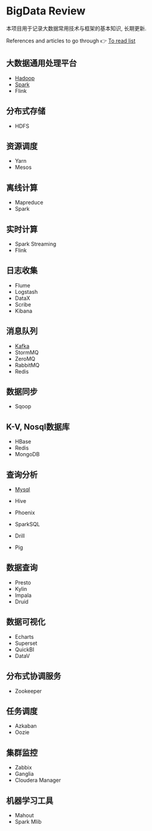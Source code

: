 # BigData Review

本项目用于记录大数据常用技术与框架的基本知识, 长期更新.

References and articles to go through 👉  [To read list](Others/ToReadList.md)



## 大数据通用处理平台

- [Hadoop](Hadoop/Hadoop.md)
- [Spark](Spark/Spark.md)
- Flink

## 分布式存储

- HDFS

## 资源调度

- Yarn
- Mesos

## 离线计算

- Mapreduce
- Spark

## 实时计算

- Spark Streaming
- Flink

## 日志收集

- Flume
- Logstash
- DataX
- Scribe
- Kibana

## 消息队列

- [Kafka](kafka/kafka.md)
- StormMQ
- ZeroMQ
- RabbitMQ
- Redis

## 数据同步

- Sqoop

## K-V, Nosql数据库

- HBase
- Redis
- MongoDB

## 查询分析

- [Mysql](Mysql/Mysql.md)
- Hive
- Phoenix
- SparkSQL
- Drill

- Pig

## 数据查询

- Presto
- Kylin
- Impala
- Druid

## 数据可视化

- Echarts
- Superset
- QuickBI
- DataV

## 分布式协调服务

- Zookeeper

## 任务调度

- Azkaban
- Oozie

## 集群监控

- Zabbix
- Ganglia
- Cloudera Manager

## 机器学习工具

- Mahout
- Spark Mlib

